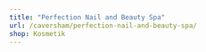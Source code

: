 ```yaml
---
title: "Perfection Nail and Beauty Spa"
url: /caversham/perfection-nail-and-beauty-spa/
shop: Kosmetik
---
```

